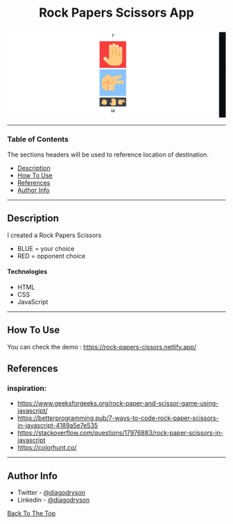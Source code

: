 # <p align="center">Rock Papers Scissors App</p>

![Project Image](resultat.png)

---

### Table of Contents

The sections headers will be used to reference location of destination.

- [Description](#description)
- [How To Use](#how-to-use)
- [References](#references)
- [Author Info](#author-info)

---

## Description

I created a Rock Papers Scissors

- BLUE = your choice 
- RED = opponent choice

#### Technologies

- HTML
- CSS
- JavaScript

---

## How To Use

You can check the demo : https://rock-papers-cissors.netlify.app/

## References

### inspiration: 

- https://www.geeksforgeeks.org/rock-paper-and-scissor-game-using-javascript/
- https://betterprogramming.pub/7-ways-to-code-rock-paper-scissors-in-javascript-4189a5e7e535
- https://stackoverflow.com/questions/17976883/rock-paper-scissors-in-javascript
- https://colorhunt.co/

---

## Author Info

- Twitter - [@diagodryson](https://twitter.com/jamesqquick)
- Linkedin - [@diagodryson](https://linkedin.com/in/diagodryson)

[Back To The Top](#read-me-template)
